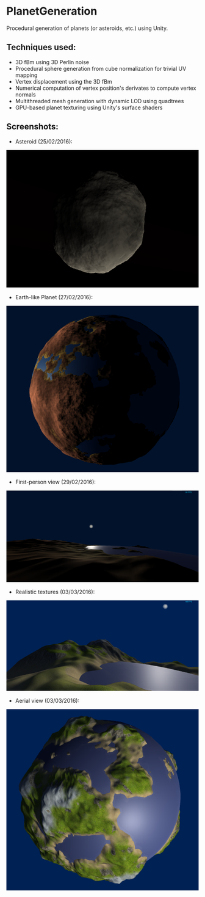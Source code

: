 # PlanetGeneration
Procedural generation of planets (or asteroids, etc.) using Unity.

## Techniques used:
* 3D fBm using 3D Perlin noise
* Procedural sphere generation from cube normalization for trivial UV mapping
* Vertex displacement using the 3D fBm
* Numerical computation of vertex position's derivates to compute vertex normals
* Multithreaded mesh generation with dynamic LOD using quadtrees
* GPU-based planet texturing using Unity's surface shaders

## Screenshots:

* Asteroid (25/02/2016):

![Initial working version](ScreenShots/25-02-2016.png)

* Earth-like Planet (27/02/2016):

![Earth-like planet](ScreenShots/27-02-2016.png)

* First-person view (29/02/2016):

![First-person view](ScreenShots/29-02-2016.png)

* Realistic textures (03/03/2016):

![Realistic textures](ScreenShots/03-03-2016.png)

* Aerial view (03/03/2016):

![Aerial view](ScreenShots/03-03-2016-2.png)
